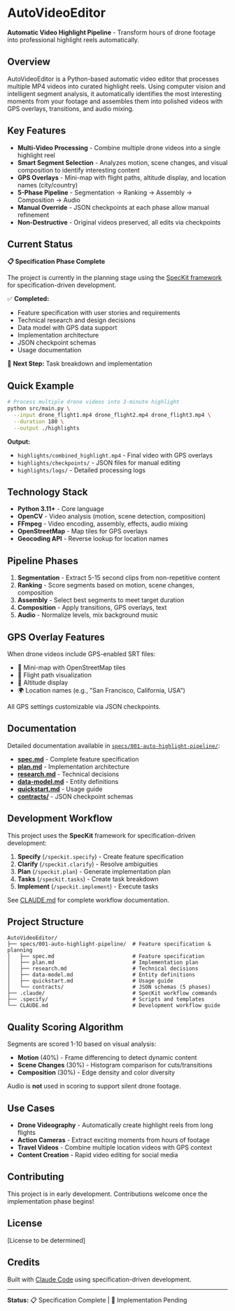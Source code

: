 # AutoVideoEditor

**Automatic Video Highlight Pipeline** - Transform hours of drone footage into professional highlight reels automatically.

## Overview

AutoVideoEditor is a Python-based automatic video editor that processes multiple MP4 videos into curated highlight reels. Using computer vision and intelligent segment analysis, it automatically identifies the most interesting moments from your footage and assembles them into polished videos with GPS overlays, transitions, and audio mixing.

## Key Features

- **Multi-Video Processing** - Combine multiple drone videos into a single highlight reel
- **Smart Segment Selection** - Analyzes motion, scene changes, and visual composition to identify interesting content
- **GPS Overlays** - Mini-map with flight paths, altitude display, and location names (city/country)
- **5-Phase Pipeline** - Segmentation → Ranking → Assembly → Composition → Audio
- **Manual Override** - JSON checkpoints at each phase allow manual refinement
- **Non-Destructive** - Original videos preserved, all edits via checkpoints

## Current Status

**📋 Specification Phase Complete**

The project is currently in the planning stage using the [SpecKit framework](https://github.com/anthropics/speckit) for specification-driven development.

✅ **Completed:**
- Feature specification with user stories and requirements
- Technical research and design decisions
- Data model with GPS data support
- Implementation architecture
- JSON checkpoint schemas
- Usage documentation

📝 **Next Step:** Task breakdown and implementation

## Quick Example

```bash
# Process multiple drone videos into 3-minute highlight
python src/main.py \
  --input drone_flight1.mp4 drone_flight2.mp4 drone_flight3.mp4 \
  --duration 180 \
  --output ./highlights
```

**Output:**
- `highlights/combined_highlight.mp4` - Final video with GPS overlays
- `highlights/checkpoints/` - JSON files for manual editing
- `highlights/logs/` - Detailed processing logs

## Technology Stack

- **Python 3.11+** - Core language
- **OpenCV** - Video analysis (motion, scene detection, composition)
- **FFmpeg** - Video encoding, assembly, effects, audio mixing
- **OpenStreetMap** - Map tiles for GPS overlays
- **Geocoding API** - Reverse lookup for location names

## Pipeline Phases

1. **Segmentation** - Extract 5-15 second clips from non-repetitive content
2. **Ranking** - Score segments based on motion, scene changes, composition
3. **Assembly** - Select best segments to meet target duration
4. **Composition** - Apply transitions, GPS overlays, text
5. **Audio** - Normalize levels, mix background music

## GPS Overlay Features

When drone videos include GPS-enabled SRT files:
- 📍 Mini-map with OpenStreetMap tiles
- 🛫 Flight path visualization
- 📏 Altitude display
- 🌍 Location names (e.g., "San Francisco, California, USA")

All GPS settings customizable via JSON checkpoints.

## Documentation

Detailed documentation available in [`specs/001-auto-highlight-pipeline/`](specs/001-auto-highlight-pipeline/):

- [**spec.md**](specs/001-auto-highlight-pipeline/spec.md) - Complete feature specification
- [**plan.md**](specs/001-auto-highlight-pipeline/plan.md) - Implementation architecture
- [**research.md**](specs/001-auto-highlight-pipeline/research.md) - Technical decisions
- [**data-model.md**](specs/001-auto-highlight-pipeline/data-model.md) - Entity definitions
- [**quickstart.md**](specs/001-auto-highlight-pipeline/quickstart.md) - Usage guide
- [**contracts/**](specs/001-auto-highlight-pipeline/contracts/) - JSON checkpoint schemas

## Development Workflow

This project uses the **SpecKit** framework for specification-driven development:

1. **Specify** (`/speckit.specify`) - Create feature specification
2. **Clarify** (`/speckit.clarify`) - Resolve ambiguities
3. **Plan** (`/speckit.plan`) - Generate implementation plan
4. **Tasks** (`/speckit.tasks`) - Create task breakdown
5. **Implement** (`/speckit.implement`) - Execute tasks

See [CLAUDE.md](CLAUDE.md) for complete workflow documentation.

## Project Structure

```
AutoVideoEditor/
├── specs/001-auto-highlight-pipeline/  # Feature specification & planning
│   ├── spec.md                         # Feature specification
│   ├── plan.md                         # Implementation plan
│   ├── research.md                     # Technical decisions
│   ├── data-model.md                   # Entity definitions
│   ├── quickstart.md                   # Usage guide
│   └── contracts/                      # JSON schemas (5 phases)
├── .claude/                            # SpecKit workflow commands
├── .specify/                           # Scripts and templates
└── CLAUDE.md                           # Development workflow guide
```

## Quality Scoring Algorithm

Segments are scored 1-10 based on visual analysis:

- **Motion** (40%) - Frame differencing to detect dynamic content
- **Scene Changes** (30%) - Histogram comparison for cuts/transitions
- **Composition** (30%) - Edge density and color diversity

Audio is **not** used in scoring to support silent drone footage.

## Use Cases

- **Drone Videography** - Automatically create highlight reels from long flights
- **Action Cameras** - Extract exciting moments from hours of footage
- **Travel Videos** - Combine multiple location videos with GPS context
- **Content Creation** - Rapid video editing for social media

## Contributing

This project is in early development. Contributions welcome once the implementation phase begins!

## License

[License to be determined]

## Credits

Built with [Claude Code](https://claude.com/claude-code) using specification-driven development.

---

**Status:** 📋 Specification Complete | 🚧 Implementation Pending
